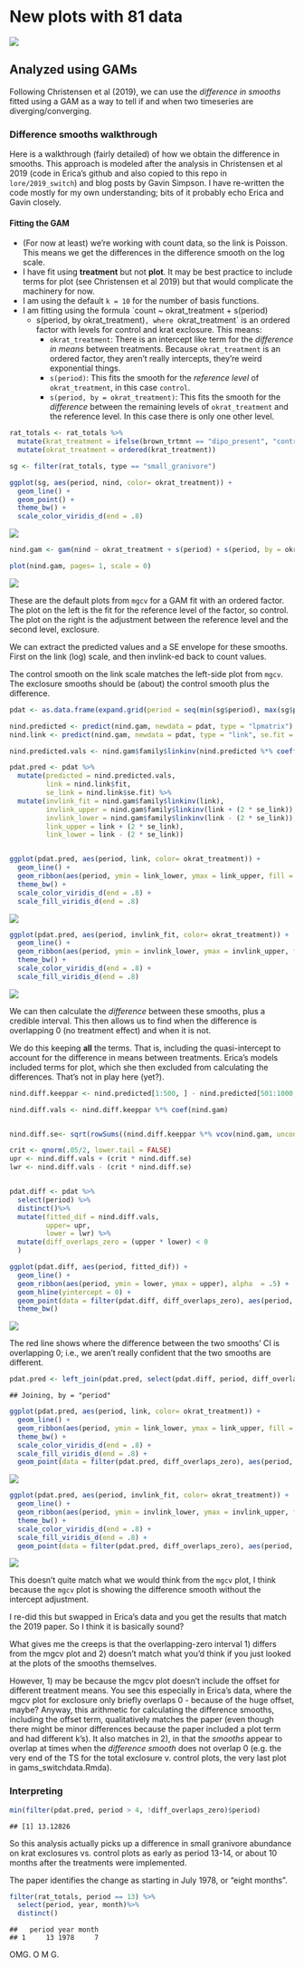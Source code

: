 New plots with 81 data
================

![](gams_files/figure-gfm/unnamed-chunk-1-1.png)<!-- -->

## Analyzed using GAMs

Following Christensen et al (2019), we can use the *difference in
smooths* fitted using a GAM as a way to tell if and when two timeseries
are diverging/converging.

### Difference smooths walkthrough

Here is a walkthrough (fairly detailed) of how we obtain the difference
in smooths. This approach is modeled after the analysis in Christensen
et al 2019 (code in Erica’s github and also copied to this repo in
`lore/2019_switch`) and blog posts by Gavin Simpson. I have re-written
the code mostly for my own understanding; bits of it probably echo Erica
and Gavin closely.

#### Fitting the GAM

  - (For now at least) we’re working with count data, so the link is
    Poisson. This means we get the differences in the difference smooth
    on the log scale.
  - I have fit using **treatment** but not **plot**. It may be best
    practice to include terms for plot (see Christensen et al 2019) but
    that would complicate the machinery for now.
  - I am using the default `k = 10` for the number of basis functions.
  - I am fitting using the formula `count ~ okrat_treatment + s(period)
    + s(period, by okrat_treatment)`, where `okrat_treatment` is an
    ordered factor with levels for control and krat exclosure. This
    means:
      - `okrat_treatment`: There is an intercept like term for the
        *difference in means* between treatments. Because
        `okrat_treatment` is an ordered factor, they aren’t really
        intercepts, they’re weird exponential things.
      - `s(period)`: This fits the smooth for the *reference level* of
        `okrat_treatment`, in this case `control`.
      - `s(period, by = okrat_treatment)`: This fits the smooth for the
        *difference* between the remaining levels of `okrat_treatment`
        and the reference level. In this case there is only one other
        level.

<!-- end list -->

``` r
rat_totals <- rat_totals %>%
  mutate(krat_treatment = ifelse(brown_trtmnt == "dipo_present", "control", "exclosure")) %>%
  mutate(okrat_treatment = ordered(krat_treatment))

sg <- filter(rat_totals, type == "small_granivore")

ggplot(sg, aes(period, nind, color= okrat_treatment)) +
  geom_line() +
  geom_point() +
  theme_bw() +
  scale_color_viridis_d(end = .8)
```

![](gams_files/figure-gfm/unnamed-chunk-2-1.png)<!-- -->

``` r
nind.gam <- gam(nind ~ okrat_treatment + s(period) + s(period, by = okrat_treatment), data = sg, family = poisson, method = "REML")

plot(nind.gam, pages= 1, scale = 0)
```

![](gams_files/figure-gfm/unnamed-chunk-3-1.png)<!-- -->

These are the default plots from `mgcv` for a GAM fit with an ordered
factor. The plot on the left is the fit for the reference level of the
factor, so control. The plot on the right is the adjustment between the
reference level and the second level, exclosure.

We can extract the predicted values and a SE envelope for these smooths.
First on the link (log) scale, and then invlink-ed back to count values.

The control smooth on the link scale matches the left-side plot from
`mgcv`. The exclosure smooths should be (about) the control smooth plus
the difference.

``` r
pdat <- as.data.frame(expand.grid(period = seq(min(sg$period), max(sg$period), length.out= 500), okrat_treatment = levels(sg$okrat_treatment)))

nind.predicted <- predict(nind.gam, newdata = pdat, type = "lpmatrix")
nind.link <- predict(nind.gam, newdata = pdat, type = "link", se.fit = T)

nind.predicted.vals <- nind.gam$family$linkinv(nind.predicted %*% coefficients(nind.gam))

pdat.pred <- pdat %>%
  mutate(predicted = nind.predicted.vals,
         link = nind.link$fit,
         se_link = nind.link$se.fit) %>%
  mutate(invlink_fit = nind.gam$family$linkinv(link),
         invlink_upper = nind.gam$family$linkinv(link + (2 * se_link)),
         invlink_lower = nind.gam$family$linkinv(link - (2 * se_link)),
         link_upper = link + (2 * se_link),
         link_lower = link - (2 * se_link))


ggplot(pdat.pred, aes(period, link, color= okrat_treatment)) +
  geom_line() +
  geom_ribbon(aes(period, ymin = link_lower, ymax = link_upper, fill = okrat_treatment), alpha = .5) +
  theme_bw() +
  scale_color_viridis_d(end = .8) +
  scale_fill_viridis_d(end = .8)
```

![](gams_files/figure-gfm/unnamed-chunk-4-1.png)<!-- -->

``` r
ggplot(pdat.pred, aes(period, invlink_fit, color= okrat_treatment)) +
  geom_line() +
  geom_ribbon(aes(period, ymin = invlink_lower, ymax = invlink_upper, fill = okrat_treatment), alpha = .5) +
  theme_bw() +
  scale_color_viridis_d(end = .8) +
  scale_fill_viridis_d(end = .8)
```

![](gams_files/figure-gfm/unnamed-chunk-4-2.png)<!-- -->

We can then calculate the *difference* between these smooths, plus a
credible interval. This then allows us to find when the difference is
overlapping 0 (no treatment effect) and when it is not.

We do this keeping **all** the terms. That is, including the
quasi-intercept to account for the difference in means between
treatments. Erica’s models included terms for plot, which she then
excluded from calculating the differences. That’s not in play here
(yet?).

``` r
nind.diff.keeppar <- nind.predicted[1:500, ] - nind.predicted[501:1000, ]

nind.diff.vals <- nind.diff.keeppar %*% coef(nind.gam)


nind.diff.se<- sqrt(rowSums((nind.diff.keeppar %*% vcov(nind.gam, unconditional = FALSE)) * nind.diff.keeppar))

crit <- qnorm(.05/2, lower.tail = FALSE)
upr <- nind.diff.vals + (crit * nind.diff.se)
lwr <- nind.diff.vals - (crit * nind.diff.se)


pdat.diff <- pdat %>%
  select(period) %>%
  distinct()%>%
  mutate(fitted_dif = nind.diff.vals,
         upper= upr,
         lower = lwr) %>%
  mutate(diff_overlaps_zero = (upper * lower) < 0
  )

ggplot(pdat.diff, aes(period, fitted_dif)) +
  geom_line() +
  geom_ribbon(aes(period, ymin = lower, ymax = upper), alpha  = .5) +
  geom_hline(yintercept = 0) +
  geom_point(data = filter(pdat.diff, diff_overlaps_zero), aes(period, 1), color  = "red", size = 2) +
  theme_bw()
```

![](gams_files/figure-gfm/unnamed-chunk-5-1.png)<!-- -->

The red line shows where the difference between the two smooths’ CI is
overlapping 0; i.e., we aren’t really confident that the two smooths are
different.

``` r
pdat.pred <- left_join(pdat.pred, select(pdat.diff, period, diff_overlaps_zero))
```

    ## Joining, by = "period"

``` r
ggplot(pdat.pred, aes(period, link, color= okrat_treatment)) +
  geom_line() +
  geom_ribbon(aes(period, ymin = link_lower, ymax = link_upper, fill = okrat_treatment), alpha = .5) +
  theme_bw() +
  scale_color_viridis_d(end = .8) +
  scale_fill_viridis_d(end = .8) +
  geom_point(data = filter(pdat.pred, diff_overlaps_zero), aes(period, 0), color = "red")
```

![](gams_files/figure-gfm/unnamed-chunk-6-1.png)<!-- -->

``` r
ggplot(pdat.pred, aes(period, invlink_fit, color= okrat_treatment)) +
  geom_line() +
  geom_ribbon(aes(period, ymin = invlink_lower, ymax = invlink_upper, fill = okrat_treatment), alpha = .5) +
  theme_bw() +
  scale_color_viridis_d(end = .8) +
  scale_fill_viridis_d(end = .8) +
  geom_point(data = filter(pdat.pred, diff_overlaps_zero), aes(period, 0), color = "red")
```

![](gams_files/figure-gfm/unnamed-chunk-6-2.png)<!-- -->

This doesn’t quite match what we would think from the `mgcv` plot, I
think because the `mgcv` plot is showing the difference smooth without
the intercept adjustment.

I re-did this but swapped in Erica’s data and you get the results that
match the 2019 paper. So I think it is basically sound?

What gives me the creeps is that the overlapping-zero interval 1)
differs from the mgcv plot and 2) doesn’t match what you’d think if you
just looked at the plots of the smooths themselves.

However, 1) may be because the mgcv plot doesn’t include the offset for
different treatment means. You see this especially in Erica’s data,
where the mgcv plot for exclosure only briefly overlaps 0 - because of
the huge offset, maybe? Anyway, this arithmetic for calculating the
difference smooths, including the offset term, qualitatively matches the
paper (even though there might be minor differences because the paper
included a plot term and had different k’s). It also matches in 2), in
that the *smooths* appear to overlap at times when the *difference
smooth* does not overlap 0 (e.g. the very end of the TS for the total
exclosure v. control plots, the very last plot in
gams\_switchdata.Rmda).

### Interpreting

``` r
min(filter(pdat.pred, period > 4, !diff_overlaps_zero)$period)
```

    ## [1] 13.12826

So this analysis actually picks up a difference in small granivore
abundance on krat exclosures vs. control plots as early as period 13-14,
or about 10 months after the treatments were implemented.

The paper identifies the change as starting in July 1978, or “eight
months”.

``` r
filter(rat_totals, period == 13) %>%
  select(period, year, month)%>%
  distinct()
```

    ##   period year month
    ## 1     13 1978     7

OMG. O M G.

<!-- ## removing intercept -->

<!-- ```{r} -->

<!-- nind.predicted[,2] <- 0 -->

<!-- nind.diff.keeppar <- nind.predicted[1:500, ] - nind.predicted[501:1000, ] -->

<!-- nind.diff.vals <- nind.diff.keeppar %*% coef(nind.gam) -->

<!-- nind.diff.se<- sqrt(rowSums((nind.diff.keeppar %*% vcov(nind.gam, unconditional = FALSE)) * nind.diff.keeppar)) -->

<!-- crit <- qnorm(.05/2, lower.tail = FALSE) -->

<!-- upr <- nind.diff.vals + (crit * nind.diff.se) -->

<!-- lwr <- nind.diff.vals - (crit * nind.diff.se) -->

<!-- pdat.diff <- pdat %>% -->

<!--   select(period) %>% -->

<!--   distinct()%>% -->

<!--   mutate(fitted_dif = nind.diff.vals, -->

<!--          upper= upr, -->

<!--          lower = lwr) %>% -->

<!--   mutate(diff_overlaps_zero = (upper * lower) < 0 -->

<!--   ) -->

<!-- ggplot(pdat.diff, aes(period, fitted_dif)) + -->

<!--   geom_line() + -->

<!--   geom_ribbon(aes(period, ymin = lower, ymax = upper), alpha  = .5) + -->

<!--   geom_hline(yintercept = 0) + -->

<!--   geom_point(data = filter(pdat.diff, diff_overlaps_zero), aes(period, 1), color  = "red", size = 2) + -->

<!--   theme_bw() -->

<!-- ``` -->

<!-- The red line shows where the difference between the two smooths' CI is overlapping 0; i.e., we aren't really confident that the two smooths are different. -->

<!-- ```{r} -->

<!-- pdat.pred <- left_join(select(pdat.pred, -diff_overlaps_zero), select(pdat.diff, period, diff_overlaps_zero)) -->

<!-- ggplot(pdat.pred, aes(period, invlink_fit, color= okrat_treatment)) + -->

<!--   geom_line() + -->

<!--   geom_ribbon(aes(period, ymin = invlink_lower, ymax = invlink_upper, fill = okrat_treatment), alpha = .5) + -->

<!--   theme_bw() + -->

<!--   scale_color_viridis_d(end = .8) + -->

<!--   scale_fill_viridis_d(end = .8) + -->

<!--   geom_point(data = filter(pdat.pred, diff_overlaps_zero), aes(period, 0), color = "red") -->

<!-- ``` -->
